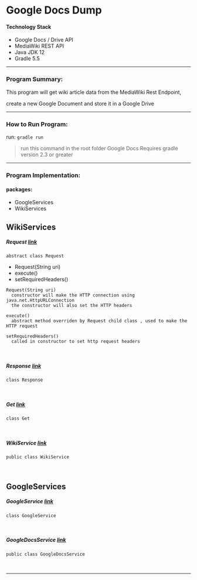 # Google Docs Dump

#### Technology Stack

* Google Docs / Drive API 
* MediaWiki REST API
* Java JDK 12
* Gradle 5.5

<hr>

### Program Summary:

This program will get wiki article data from the MediaWiki Rest Endpoint, 

create a new Google Document and store it in a Google Drive


<hr>

### How to Run Program:

run: `gradle run` 
> run this command in the root folder
> Google Docs Requires gradle version 2.3 or greater

<hr>


### Program Implementation:

#### packages:
* GoogleServices
* WikiServices

## WikiServices

##### Request  [link](https://www.google.com)
`abstract class Request`
* Request(String uri)
* execute()
* setRequiredHeaders()

````
Request(String uri)
  constructor will make the HTTP connection using java.net.HttpURLConnection
  the constructor will also set the HTTP headers
  
execute()
  abstract method overriden by Request child class , used to make the HTTP request
  
setRequiredHeaders() 
  called in constructor to set http request headers

````


<br>

##### Response [link](https://www.google.com)
`class Response`

<br>

##### Get [link](https://www.google.com)
`class Get`

<br>

##### WikiService [link](https://www.google.com)
`public class WikiService`

<br>


## GoogleServices

##### GoogleService [link](https://www.google.com)
`class GoogleService`

<br>

##### GoogleDocsService [link](https://www.google.com)
`public class GoogleDocsService`

<br>

<hr>

